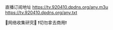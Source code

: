 

直播订阅地址
https://tv.920410.dpdns.org/any.m3u
https://tv.920410.dpdns.org/any.txt

🔅网络收集研究🔅
❗️切勿拿去商用❗️
